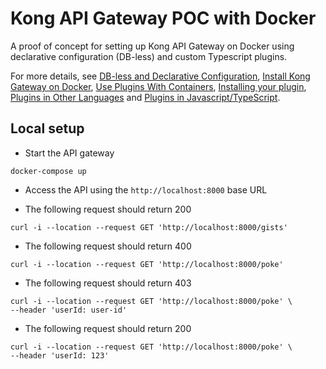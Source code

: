 # Kong API Gateway POC with Docker

A proof of concept for setting up Kong API Gateway on Docker using declarative configuration (DB-less) and custom Typescript plugins.

For more details, see [DB-less and Declarative Configuration](https://docs.konghq.com/gateway/latest/production/deployment-topologies/db-less-and-declarative-config/), [Install Kong Gateway on Docker](https://docs.konghq.com/gateway/3.0.x/install/docker/), [Use Plugins With Containers](https://docs.konghq.com/gateway/latest/plugin-development/pluginserver/plugins-kubernetes/), [Installing your plugin](https://docs.konghq.com/gateway/3.0.x/plugin-development/distribution/), [Plugins in Other Languages](https://docs.konghq.com/gateway/2.8.x/reference/external-plugins/) and [Plugins in Javascript/TypeScript](https://docs.konghq.com/gateway/3.0.x/plugin-development/pluginserver/javascript/).

## Local setup

- Start the API gateway
```shell
docker-compose up
```

- Access the API using the `http://localhost:8000` base URL

- The following request should return 200
```shell
curl -i --location --request GET 'http://localhost:8000/gists'
```

- The following request should return 400
```shell
curl -i --location --request GET 'http://localhost:8000/poke'
```

- The following request should return 403
```shell
curl -i --location --request GET 'http://localhost:8000/poke' \
--header 'userId: user-id'
```

- The following request should return 200
```shell
curl -i --location --request GET 'http://localhost:8000/poke' \
--header 'userId: 123'
```
